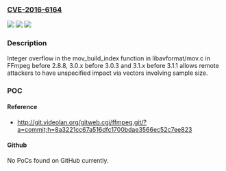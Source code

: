 ### [CVE-2016-6164](https://cve.mitre.org/cgi-bin/cvename.cgi?name=CVE-2016-6164)
![](https://img.shields.io/static/v1?label=Product&message=n%2Fa&color=blue)
![](https://img.shields.io/static/v1?label=Version&message=n%2Fa&color=blue)
![](https://img.shields.io/static/v1?label=Vulnerability&message=n%2Fa&color=brighgreen)

### Description

Integer overflow in the mov_build_index function in libavformat/mov.c in FFmpeg before 2.8.8, 3.0.x before 3.0.3 and 3.1.x before 3.1.1 allows remote attackers to have unspecified impact via vectors involving sample size.

### POC

#### Reference
- http://git.videolan.org/gitweb.cgi/ffmpeg.git/?a=commit;h=8a3221cc67a516dfc1700bdae3566ec52c7ee823

#### Github
No PoCs found on GitHub currently.

